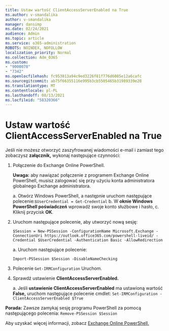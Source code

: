 ```yaml
---
title: Ustaw wartość ClientAccessServerEnabled na True
ms.author: v-smandalika
author: v-smandalika
manager: dansimp
ms.date: 02/24/2021
audience: Admin
ms.topic: article
ms.service: o365-administration
ROBOTS: NOINDEX, NOFOLLOW
localization_priority: Normal
ms.collection: Adm_O365
ms.custom:
- "9000078"
- "7342"
ms.openlocfilehash: fc953813a94c9ed3226f81f776d6085e12a6cafc
ms.sourcegitcommit: ab75f66355116e995b3cb5505465b31989339e28
ms.translationtype: MT
ms.contentlocale: pl-PL
ms.lasthandoff: 08/13/2021
ms.locfileid: "58320366"
---
```

# <a name="set-clientaccessserverenabled-to-true"></a>Ustaw wartość ClientAccessServerEnabled na True

Jeśli nie możesz otworzyć zaszyfrowanej wiadomości e-mail i zamiast tego zobaczysz **załącznik,** wykonaj następujące czynności:

1. Połączenie do Exchange Online PowerShell.

    **Uwaga:** aby nawiązać połączenie z programem Exchange Online PowerShell, musisz zalogować się przy użyciu konta administratora globalnego Exchange administratora.

   a. Otwórz Windows PowerShell, a następnie uruchom następujące polecenie:`$UserCredential = Get-Credential`
   b. W **oknie Windows PowerShell poświadczeń** wprowadź swoje konto służbowe i hasło, c. Kliknij przycisk **OK**. 

2. Uruchom następujące polecenie, aby utworzyć nową sesję:

    `$Session = New-PSSession -ConfigurationName Microsoft.Exchange -ConnectionUri https://outlook.office365.com/powershell-liveid/ -Credential $UserCredential -Authentication Basic -AllowRedirection`

    a. Uruchom następujące polecenie:
    
    `Import-PSSession $Session -DisableNameChecking`

3. Polecenie `Get-IRMConfiguration` Uruchom.

4. Sprawdź ustawienie **ClientAccessServerEnabled.** 

    a. Jeśli **ustawienie ClientAccessServerEnabled** ma ustawioną wartość **False,** uruchom następujące polecenie cmdlet: `Set-IRMConfiguration -ClientAccessServerEnabled $True`

**Porada:** Zawsze zamykaj sesję programu PowerShell za pomocą następującego polecenia: `Remove-PSSession $Session`

Aby uzyskać więcej informacji, zobacz [Exchange Online PowerShell.](https://docs.microsoft.com/powershell/exchange/connect-to-exchange-online-powershell)

